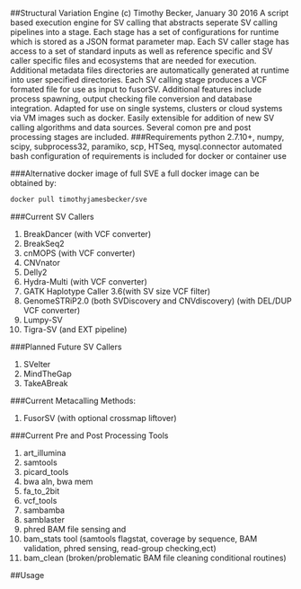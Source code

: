 
##Structural Variation Engine<bd>
(c) Timothy Becker, January 30 2016<bd>
A script based execution engine for SV calling that abstracts seperate SV calling pipelines into a stage.
Each stage has a set of configurations for runtime which is stored as a JSON format parameter map.
Each SV caller stage has access to a set of standard inputs as well as reference specific and SV caller
specific files and ecosystems that are needed for execution.  Additional metadata files directories are
automatically generated at runtime into user specified directories. Each SV calling stage produces
a VCF formated file for use as input to fusorSV. Additional features include process spawning, output checking
file conversion and database integration.  Adapted for use on single systems, clusters or
cloud systems via VM images such as docker.  Easily extensible for addition of new SV calling algorithms
and data sources.  Several comon pre and post processing stages are included.<bd>
###Requirements
python 2.7.10+, numpy, scipy, subprocess32, paramiko, scp, HTSeq, mysql.connector<bd>
automated bash configuration of requirements is included for docker or container use

###Alternative docker image of full SVE
a full docker image can be obtained by:<br>
```bash
docker pull timothyjamesbecker/sve
```
###Current SV Callers
1.  BreakDancer (with VCF converter)<bd>
2.  BreakSeq2<bd>
3.  cnMOPS (with VCF converter)<bd>
4.  CNVnator<bd>
5.  Delly2<bd>
6.  Hydra-Multi (with VCF converter)<bd>
7.  GATK Haplotype Caller 3.6(with SV size VCF filter)<bd>
8.  GenomeSTRiP2.0 (both SVDiscovery and CNVdiscovery) (with DEL/DUP VCF converter)<bd>
9.  Lumpy-SV<bd>
10. Tigra-SV (and EXT pipeline)<bd>

###Planned Future SV Callers
1. SVelter<bd>
2. MindTheGap<bd>
3. TakeABreak<bd>

###Current Metacalling Methods:
1.  FusorSV (with optional crossmap liftover)

###Current Pre and Post Processing Tools
1.  art_illumina<bd>
2.  samtools<bd>
3.  picard_tools<bd>
4.  bwa aln, bwa mem<bd>
5.  fa_to_2bit<bd>
6.  vcf_tools<bd>
7.  sambamba<bd>
8.  samblaster<bd>
9.  phred BAM file sensing and
10. bam_stats tool (samtools flagstat, coverage by sequence, BAM validation, phred sensing, read-group checking,ect)
11. bam_clean (broken/problematic BAM file cleaning conditional routines)

##Usage
